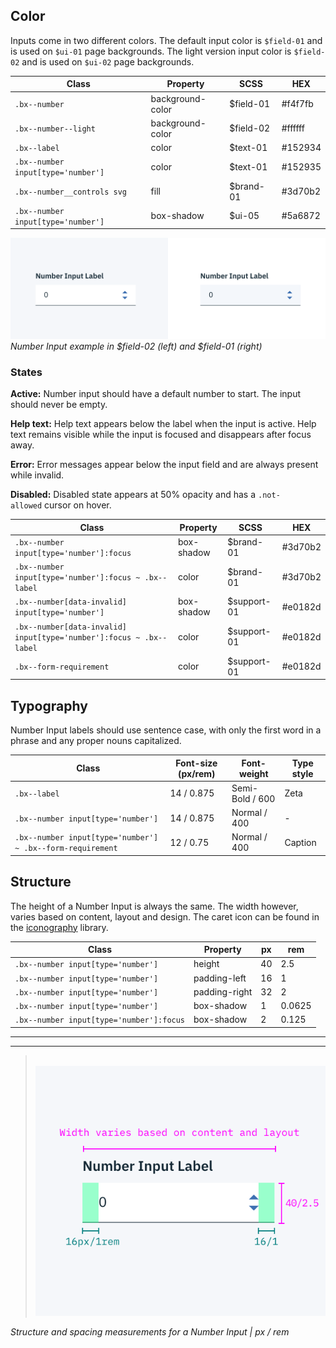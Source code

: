 ## Color

Inputs come in two different colors. The default input color is `$field-01` and is used on `$ui-01` page backgrounds. The light version input color is `$field-02` and is used on `$ui-02` page backgrounds.

| Class                             | Property         | SCSS      | HEX       |
|-----------------------------------|------------------|-----------|-----------|
| `.bx--number`                     | background-color | $field-01 | #f4f7fb   |
| `.bx--number--light`              | background-color | $field-02 | #ffffff   |
| `.bx--label`                      | color            | $text-01  | #152934   |
| `.bx--number input[type='number']`| color            | $text-01  | #152935   |
| `.bx--number__controls svg `      | fill             | $brand-01 | #3d70b2   |
| `.bx--number input[type='number']`| box-shadow       | $ui-05    | #5a6872   |


![Number Input example in $field-01 and $field-02](images/number-input-style-2.png)
_Number Input example in $field-02 (left) and $field-01 (right)_


### States

**Active:** Number input should have a default number to start. The input should never be empty.

**Help text:** Help text appears below the label when the input is active. Help text remains visible while the input is focused and disappears after focus away.

**Error:** Error messages appear below the input field and are always present while invalid.

**Disabled:** Disabled state appears at 50% opacity and has a `.not-allowed` cursor on hover.

| Class                                                               | Property         | SCSS       | HEX       |
|---------------------------------------------------------------------|------------------|------------|-----------|
| `.bx--number input[type='number']:focus`                            | box-shadow       | $brand-01  | #3d70b2   |
| `.bx--number input[type='number']:focus ~ .bx--label`               | color            | $brand-01  | #3d70b2   |
| `.bx--number[data-invalid] input[type='number']`                    | box-shadow       | $support-01| #e0182d   |
| `.bx--number[data-invalid] input[type='number']:focus ~ .bx--label` | color            | $support-01| #e0182d   |
| `.bx--form-requirement`                                             | color            | $support-01| #e0182d   |



## Typography

Number Input labels should use sentence case, with only the first word in a phrase and any proper nouns capitalized.

| Class                                                      | Font-size (px/rem) | Font-weight     | Type style |
|------------------------------------------------------------|--------------------|-----------------|------------|
| `.bx--label`                                               | 14 / 0.875         | Semi-Bold / 600 | Zeta       |
| `.bx--number input[type='number']`                         | 14 / 0.875         | Normal / 400    | -          |
| `.bx--number input[type='number'] ~ .bx--form-requirement` | 12 / 0.75          | Normal / 400    | Caption    |

## Structure

The height of a Number Input is always the same. The width however, varies based on content, layout and design. The caret icon can be found in the [iconography](/style/iconography/library) library.

| Class                                  | Property      | px | rem    |
|----------------------------------------|---------------|----|--------|
|`.bx--number input[type='number']`      | height        | 40 | 2.5    |
|`.bx--number input[type='number']`      | padding-left  | 16 | 1      |
|`.bx--number input[type='number']`      | padding-right | 32 | 2      |
|`.bx--number input[type='number']`      | box-shadow    | 1  | 0.0625 |
|`.bx--number input[type='number']:focus`| box-shadow    | 2  | 0.125  |


---
***
> 
![Structure and spacing for number input](images/number-input-style-1.png)

_Structure and spacing measurements for a Number Input | px / rem_
